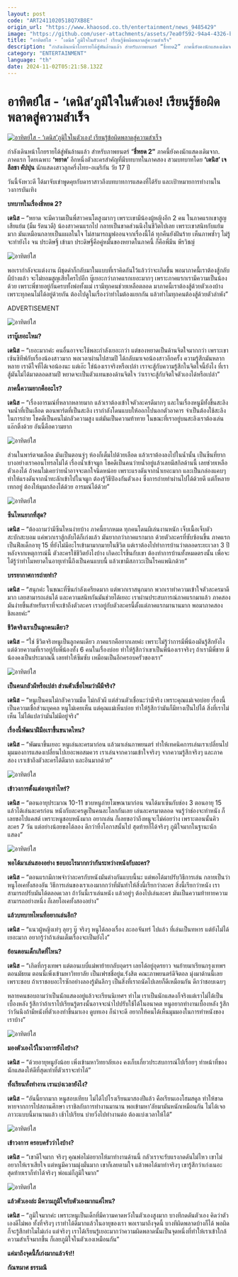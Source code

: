 ```yaml
---
layout: post
code: "ART2411020518Q7XB8E"
origin_url: "https://www.khaosod.co.th/entertainment/news_9485429"
image: "https://github.com/user-attachments/assets/7ea0f592-94a4-4326-b3f4-f33523978e46"
title: "อาทิตย์ใส - ‘เดนิส’ภูมิใจในตัวเอง! เรียนรู้ข้อผิดพลาดสู่ความสำเร็จ"
description: "กำลังเดินหน้าโกยรายได้สู่พันล้านแล้ว สำหรับภาพยนตร์ “ธี่หยด2” ภาคนี้ยังคงนักแสดงเดิมจาก. ภาคแรก โดยเฉพาะ ‘หยาด’ อีกหนึ่งตัวละครสำคัญที่มีบทบาทในภาคสอง"
category: "ENTERTAINMENT"
language: "th"
date: 2024-11-02T05:21:58.132Z
---
```


# อาทิตย์ใส - ‘เดนิส’ภูมิใจในตัวเอง! เรียนรู้ข้อผิดพลาดสู่ความสำเร็จ

[![อาทิตย์ใส - ‘เดนิส’ภูมิใจในตัวเอง! เรียนรู้ข้อผิดพลาดสู่ความสำเร็จ](https://www.khaosod.co.th/wpapp/uploads/2024/11/P46-1.jpg "อาทิตย์ใส - ‘เดนิส’ภูมิใจในตัวเอง! เรียนรู้ข้อผิดพลาดสู่ความสำเร็จ")](https://www.khaosod.co.th/wpapp/uploads/2024/11/P46-1.jpg)

กำลังเดินหน้าโกยรายได้สู่พันล้านแล้ว สำหรับภาพยนตร์ “**ธี่หยด 2”** ภาคนี้ยังคงนักแสดงเดิมจาก. ภาคแรก โดยเฉพาะ **‘หยาด’** อีกหนึ่งตัวละครสำคัญที่มีบทบาทในภาคสอง สวมบทบาทโดย **‘เดนิส’ เจลีลชา คัปปุน** นักแสดงสาวลูกครึ่งไทย-อเมริกัน วัย 17 ปี

วันนี้จังหวะดี ได้มาจับเข่าพูดคุยกับดาราสาวถึงบทบาทการแสดงที่ได้รับ และเป้าหมายการทำงานในวงการบันเทิง

**บทบาทในเรื่องธี่หยด 2?**

**เดนิส** – “หยาด จะมีความเป็นพี่สาวคนโตสูงมากๆ เพราะเขามีน้องผู้หญิงอีก 2 คน ในภาคแรกเขาสูญเสียแย้ม (มิ้ม รัตนวดี) น้องสาวคนแรกไป กลายเป็นขาดส่วนนึงในชีวิตไปเลย เพราะเขาสนิทกับแย้มมาก มันเหมือนกลายเป็นแผลในใจ ไม่สามารถมูฟออนจากเรื่องนี้ได้ ทุกคืนยังฝันร้าย เห็นภาพซ้ำๆ ไม่รู้จะทำยังไง จน ประดิษฐิ์ เข้ามา ประดิษฐิ์คือคู่หมั้นของหยาดในภาคนี้ ก็คือพี่มีน พีรวิชญ์

![อาทิตย์ใส](https://www.khaosod.co.th/wpapp/uploads/2024/11/3-696x308.jpg)

พอเรากำลังจะแต่งงาน ผีชุดดำก็กลับมาในแบบที่เราคิดกันไว้แล้วว่าจะเกิดขึ้น พอมาภาคนี้เราต้องสู้กลับผีบ้างแล้ว จะไม่ยอมสูญเสียใครไปอีก บู๊เยอะกว่าภาคแรกเยอะมากๆ เพราะภาคแรกเรามีความเป็นน้องด้วย เพราะพี่ชายอยู่กันครบทั้งพ่อทั้งแม่ เรามีทุกคนช่วยเหลือตลอด มาภาคนี้เราต้องสู้ด้วยตัวเองบ้าง เพราะทุกคนไม่ได้อยู่ด้วยกัน ต้องไปดูในเรื่องว่าทำไมต้องแยกกัน แล้วทำไมทุกคนต้องสู้ด้วยตัวลำพัง”

ADVERTISEMENT

![อาทิตย์ใส](https://www.khaosod.co.th/wpapp/uploads/2024/11/9-557x696.jpg)

**เราบู๊เยอะไหม?**

**เดนิส** – “เยอะมากค่ะ คนอื่นอาจจะใช้พละกำลังเยอะกว่า แต่ของหยาดเป็นด้านจิตใจมากกว่า เพราะเขาเซ้นซิทีฟกับเรื่องน้องสาวมาก พอเวลาผ่านไปสามปี ได้กลับมาเจอน้องสาวอีกครั้ง ความรู้สึกมันหลากหลาย เราดีใจที่ได้เจอน้องนะ แต่เอ๊ะ ใช่น้องเราจริงหรือเปล่า เราจะสู้กับความรู้สึกในจิตใจนี้ยังไง ที่เราสู้มันไม่ได้มาตลอดสามปี หยาดจะเป็นตัวแทนของด้านจิตใจ ว่าเราจะสู้กับจิตใจตัวเองได้หรือเปล่า”

**ภาคนี้ความยากคืออะไร?**

**เดนิส** – “เรื่องอารมณ์ที่หลากหลายมาก แล้วเราต้องเข้าใจตัวละครดีมากๆ และในเรื่องหนูมีทั้งขึ้นสะลิง จมน้ำที่เป็นเลือด ตอนพาร์ตที่เป็นสะลิง เรากำลังโดนแบบให้ออกไปนอกตัวอาคาร จำเป็นต้องใช้สะลิงในการถ่าย โชคดีเป็นคนไม่กลัวความสูง แต่มันเป็นความท้าทาย ในขณะที่เราอยู่บนสะลิงเราต้องเล่นแอ๊กติ้งด้วย อันนี้คือความยาก

![อาทิตย์ใส](https://www.khaosod.co.th/wpapp/uploads/2024/11/1-696x392.jpg)

ส่วนในพาร์ตจมเลือด มันเป็นตอนจู่ๆ ห้องก็เต็มไปด้วยเลือด แล้วเราต้องลงไปในน้ำนั้น เป็นซีนที่ยาก บางอย่างเราคอนโทรลไม่ได้ เรื่องน้ำเข้าจมูก โชคดีเป็นคนว่ายน้ำอยู่แล้วเลยมีสกิลด้านนี้ เลยช่วยเหลือตัวเองได้ ถ้าคนไม่เคยว่ายน้ำอาจจะตกใจนิดหน่อย เพราะแรงดันจากน้ำเยอะมาก และเป็นกล่องแคบๆ ทำให้แรงดันจากน้ำทะลักเข้าไปในจมูก ต้องรู้วิธีป้องกันตัวเอง ซึ่งการถ่ายทำผ่านไปได้ด้วยดี แต่ก็หลายเทกอยู่ ต้องให้มุมกล้องได้ด้วย อารมณ์ได้ด้วย”

![อาทิตย์ใส](https://www.khaosod.co.th/wpapp/uploads/2024/11/2-696x387.jpg)

**ซีนไหนยากที่สุด?**

**เดนิส** – “ต้องถามว่ามีซีนไหนง่ายบ้าง ภาคนี้ยากหมด ทุกคนโดนผีเล่นงานหนัก เจ็บเนื้อเจ็บตัว สะบักสะบอม แค่พวกเราสู้กลับได้ก็เก่งแล้ว มันยากกว่าภาคแรกมาก ด้วยตัวละครที่ซับซ้อนขึ้น ภาคแรกเป็นฟีลเด็กอายุ 15 ที่ยังไม่มีอะไรเข้ามามากมายในชีวิต แต่เราต้องไปทำการบ้านว่าตลอดระยะเวลา 3 ปี หลังจากเหตุการณ์นี้ ตัวละครใช้ชีวิตยังไงบ้าง เกิดอะไรขึ้นกับเขา ต้องทำการบ้านทั้งหมดตรงนั้น เพื่อจะได้รู้ว่าทำไมหยาดในอายุเท่านี้ถึงเป็นคนแบบนี้ แล้วเขามีสภาวะเป็นโรคแพนิกด้วย”

**บรรยากาศการถ่ายทำ?**

**เดนิส** – “สนุกค่ะ ในขณะที่ซีนกำลังเครียดมาก แต่พวกเราสนุกมาก พวกเราทำความเข้าใจตัวละครมาดีมาก เลยสามารถเล่นได้ และความสนิทกันมันช่วยได้เยอะ เราผ่านประสบการณ์ภาคแรกมาแล้ว ภาคสองมันง่ายขึ้นสำหรับเราที่จะเข้าถึงตัวละคร เราอยู่กับตัวละครนี้ตั้งแต่ภาคแรกมานานมาก พอมาภาคสอง ชิลเลยค่ะ”

**ชีวิตจริงเราเป็นลูกคนเดียว?**

**เดนิส** – “ใช่ ชีวิตจริงหนูเป็นลูกคนเดียว ภาคแรกคือยากเลยค่ะ เพราะไม่รู้ว่าการมีพี่น้องมันรู้สึกยังไง แต่ด้วยความที่เราอยู่กับพี่น้องทั้ง 6 คนในเรื่องบ่อย ทำให้รู้สึกว่าเขาเป็นพี่น้องเราจริงๆ ถ้าเรามีพี่ชาย มีน้องคงเป็นประมาณนี้ เลยทำให้ซึมซับ เหมือนเป็นอีกครอบครัวของเรา”

![อาทิตย์ใส](https://www.khaosod.co.th/wpapp/uploads/2024/11/4-557x696.jpg)

**เป็นคนกลัวผีหรือเปล่า ส่วนตัวเชื่อไหมว่าผีมีจริง?**

**เดนิส** – “หนูเป็นคนไม่กลัวความมืด ไม่กลัวผี แต่ส่วนตัวเชื่อนะว่ามีจริง เพราะคุณแม่เจอบ่อย เรื่องนี้เป็นความเชื่อส่วนบุคคล หนูไม่เคยเห็น แต่คุณแม่เห็นบ่อย ทำให้รู้สึกว่ามันก็มีทางเป็นไปได้ สิ่งที่เราไม่เห็น ไม่ได้แปลว่ามันไม่มีอยู่จริง”

**เรื่องนี้พัฒนาฝีมือเราขึ้นขนาดไหน?**

**เดนิส** – “พัฒนาขึ้นเยอะ หนูเล่นละครมาก่อน แล้วมาเล่นภาพยนตร์ ทำให้เทคนิคการเล่นเราเปลี่ยนไป มุมมองการแสดงเปลี่ยนไปเยอะพอสมควร เราเล่นจากความเข้าใจจริงๆ จากความรู้สึกจริงๆ และภาคสอง เราเข้าถึงตัวละครได้ดีมาก และอินมากด้วย”

![อาทิตย์ใส](https://www.khaosod.co.th/wpapp/uploads/2024/11/5-696x696.jpg)

**เข้าวงการตั้งแต่อายุเท่าไหร่?**

**เดนิส** – “ตอนอายุประมาณ 10-11 ขวบหนูถ่ายโฆษณามาก่อน จนได้มาเซ็นกับช่อง 3 ตอนอายุ 15 แล้วได้เล่นละครก่อน หนังกับละครดูเป็นคนละโลกกันเลย เล่นละครมาตลอด จนรู้ว่าช่องจะทำหนัง ก็เลยขอไปแคสต์ เพราะหนูชอบหนังมาก อยากเล่น ก็เลยขอว่าถึงหนูจะไม่ค่อยว่าง เพราะตอนนั้นคิวละคร 7 วัน แต่อย่างน้อยขอได้ลอง ดีกว่าทิ้งโอกาสนั้นไป สุดท้ายก็ได้จริงๆ ภูมิใจมากในฐานะนักแสดง”

![อาทิตย์ใส](https://www.khaosod.co.th/wpapp/uploads/2024/11/7-557x696.jpg)

**พอได้มาเล่นสองอย่าง ชอบอะไรมากกว่ากันระหว่างหนังกับละคร?**

**เดนิส** – “ตอนแรกมีภาพจำว่าละครกับหนังมันต่างกันแบบนี้นะ แต่พอได้มาปรับวิธีการเล่น กลายเป็นว่าหนูโอเคทั้งสองอัน วิธีการเล่นของเราเองมากกว่าที่มันทำให้สิ่งนี้เรียกว่าละคร สิ่งนี้เรียกว่าหนัง เราสามารถปรับมันได้ตลอดเวลา ถ้าวันนี้เราเล่นหนัง แล้วอยู่ๆ ต้องไปเล่นละคร มันเป็นความท้าทายความสามารถอย่างหนึ่ง ก็เลยโอเคทั้งสองอย่าง”

**แล้วบทบาทไหนที่อยากเล่นอีก?**

**เดนิส** – “แนวผู้หญิงเท่ๆ ลุยๆ บู๊ จริงๆ หนูได้ลองเรื่อง ละออจันทร์ ไปแล้ว ที่เล่นเป็นทหาร แต่ยังไม่ได้เยอะมาก อยากรู้ว่าถ้าเล่นเต็มเรื่องจะเป็นยังไง”

**ย้อนตอนเด็กเกิดที่ไหน?**

**เดนิส** – “เกิดที่กรุงเทพฯ แต่ตอนเบบี๋แม่พาย้ายกลับอุดรฯ เลยได้อยู่อุดรยาว จนย้ายมาเรียนกรุงเทพฯ ตอนมัธยม ตอนนี้เพิ่งเข้ามหาวิทยาลัย เป็นเฟรชชี่อยู่ม.รังสิต คณะภาพยนตร์ดิจิตอล มุ่งมาด้านนี้เลย เพราะชอบ ถ้าเราชอบอะไรซักอย่างลองรู้มันลึกๆ เป็นสิ่งที่เราถนัดไปเลยก็ดีเหมือนกัน ดีกว่าชอบเฉยๆ

หลายคนชอบถามว่าเป็นนักแสดงอยู่แล้วจะเรียนนิเทศฯ ทำไม เราเป็นนักแสดงก็จริงแต่เราไม่ได้เป็นเบื้องหลัง รู้สึกว่าถ้าเราไปเรียนรู้ตรงนั้นอาจจะนำไปปรับใช้ได้ในอนาคต หนูอยากทำงานเบื้องหลัง รู้สึกว่าวันนึงถ้ามีหนังที่ตัวเองทำขึ้นมาเอง ดูบทเอง ก็น่าจะดี อยากให้คนได้เห็นมุมมองในการทำหนังของเราบ้าง”

![อาทิตย์ใส](https://www.khaosod.co.th/wpapp/uploads/2024/11/10-464x696.jpg)

**มองตัวเองไว้ในวงการยังไงบ้าง?**

**เดนิส** – “ด้วยอายุหนูยังน้อย เพิ่งเข้ามหาวิทยาลัยเอง คงเก็บเกี่ยวประสบการณ์ไปเรื่อยๆ ทำหน้าที่ของนักแสดงให้ดีที่สุดเท่าที่ตัวเราจะทำได้”

**ทั้งเรียนทั้งทำงาน เราแบ่งเวลายังไง?**

**เดนิส** – “อันนี้ยากมาก หนูสอบเทียบ ไม่ได้ไปโรงเรียนมาสองปีแล้ว คือเรียนเองโฮมสคูล ทำให้ขาดหายจากการไปสถานศึกษา เราชิลกับการทำงานมานาน พอเข้ามหา’ลัยมามันหนักเหมือนกัน ไม่ได้เจอภาวะแบบนี้มานานแล้ว เช้าไปเรียน บ่ายวิ่งไปทำงานต่อ ต้องแบ่งเวลาให้ได้”

![อาทิตย์ใส](https://www.khaosod.co.th/wpapp/uploads/2024/11/6-557x696.jpg)

**เข้าวงการ ครอบครัวว่าไงบ้าง?**

**เดนิส** – “เขาดีใจมาก จริงๆ คุณพ่อไม่อยากให้มาทำงานด้านนี้ กลัวเราจะรับแรงกดดันไม่ไหว เขาไม่อยากให้เราเสียใจ แต่หนูมีความมุ่งมั่นมาก เขาก็เลยตามใจ แล้วพอได้มาทำจริงๆ เขารู้สึกว่าเก่งเนอะ สุดท้ายเราก็ทำได้จริงๆ พ่อแม่ก็ภูมิใจมาก”

![อาทิตย์ใส](https://www.khaosod.co.th/wpapp/uploads/2024/11/8-557x696.jpg)

**แล้วตัวเองล่ะ มีความภูมิใจกับตัวเองมากแค่ไหน?**

**เดนิส** – “ภูมิใจมากค่ะ เพราะหนูเป็นเด็กที่มีความคาดหวังในตัวเองสูงมาก บางทีกดดันตัวเอง คิดว่าตัวเองดีไม่พอ ทั้งที่จริงๆ เราทำได้ดีมากแล้วในอายุของเรา พอเรามาถึงจุดนี้ บางทีผิดพลาดบ้างก็ได้ พอผิดก็จะรู้สึกทำไมไม่เก่ง แต่จริงๆ เราได้เรียนรู้เยอะมากว่าความผิดพลาดนั้นเป็นจุดหนึ่งที่ทำให้เราเข้าใกล้ความสำเร็จมากขึ้น ก็เลยภูมิใจในตัวเองเหมือนกัน”

**แค่มาถึงจุดนี้ก็เก่งมากแล้วจ้า!!**

**กัณฑมาศ ธรรมณี**